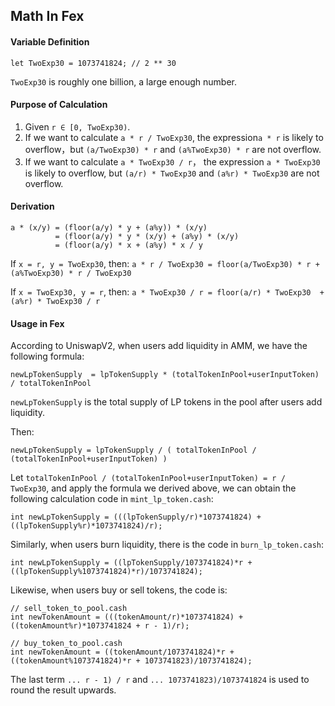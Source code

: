## Math In Fex

#### Variable Definition

```
let TwoExp30 = 1073741824; // 2 ** 30
```

`TwoExp30` is roughly one billion, a large enough number.

#### Purpose of Calculation

1. Given `r ∈ [0, TwoExp30)`.
2. If we want to calculate `a * r / TwoExp30`, the expression`a * r` is likely to overflow，but `(a/TwoExp30) * r` and `(a%TwoExp30) * r` are not overflow.
3. If we want to calculate `a * TwoExp30 / r`， the expression `a * TwoExp30` is likely to overflow, but `(a/r) * TwoExp30` and `(a%r) * TwoExp30` are not overflow.

#### Derivation

```
a * (x/y) = (floor(a/y) * y + (a%y)) * (x/y)
          = (floor(a/y) * y * (x/y) + (a%y) * (x/y)
          = (floor(a/y) * x + (a%y) * x / y
```

If `x = r, y = TwoExp30`, then:
`a * r / TwoExp30 = floor(a/TwoExp30) * r + (a%TwoExp30) * r / TwoExp30`

If `x = TwoExp30, y = r`, then:
`a * TwoExp30 / r = floor(a/r) * TwoExp30  + (a%r) * TwoExp30 / r`

#### Usage in Fex

According to UniswapV2, when users add liquidity in AMM, we have the following formula:

```
newLpTokenSupply  = lpTokenSupply * (totalTokenInPool+userInputToken) / totalTokenInPool
```

`newLpTokenSupply` is the total supply of LP tokens in the pool after users add liquidity.

Then:

```
newLpTokenSupply = lpTokenSupply / ( totalTokenInPool / (totalTokenInPool+userInputToken) )
```

Let `totalTokenInPool / (totalTokenInPool+userInputToken) = r / TwoExp30`, and apply the formula we derived above,
we can obtain the following calculation code in `mint_lp_token.cash`:

```
int newLpTokenSupply = (((lpTokenSupply/r)*1073741824) + ((lpTokenSupply%r)*1073741824)/r);
```

Similarly, when users burn liquidity, there is the code in `burn_lp_token.cash`:
```
int newLpTokenSupply = ((lpTokenSupply/1073741824)*r + ((lpTokenSupply%1073741824)*r)/1073741824);
```

Likewise, when users buy or sell tokens, the code is:
```
// sell_token_to_pool.cash
int newTokenAmount = (((tokenAmount/r)*1073741824) + ((tokenAmount%r)*1073741824 + r - 1)/r);

// buy_token_to_pool.cash
int newTokenAmount = ((tokenAmount/1073741824)*r + ((tokenAmount%1073741824)*r + 1073741823)/1073741824);
```

The last term `... r - 1) / r` and `... 1073741823)/1073741824` is used to round the result upwards.
